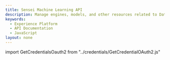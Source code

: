 ```yaml
---
title: Sensei Machine Learning API
description: Manage engines, models, and other resources related to Data Science Workspace.
keywords: 
  - Experience Platform
  - API Documentation
  - JavaScript
layout: none
--- 
```


import GetCredentialsOauth2 from "../credentials/GetCredentialOAuth2.js"

<GetCredentialsOauth2 />

<RedoclyAPIBlock disableSearch src="/experience-platform-apis/swagger-specs/sensei-machine-learning.yaml"/>
